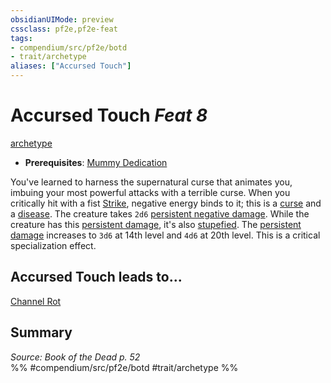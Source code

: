 ```yaml
---
obsidianUIMode: preview
cssclass: pf2e,pf2e-feat
tags:
- compendium/src/pf2e/botd
- trait/archetype
aliases: ["Accursed Touch"]
---
```

# Accursed Touch  *Feat 8*  
[archetype](archetype.md "Archetype Feat Trait")  

- **Prerequisites**: [Mummy Dedication](mummy-dedication-botd.md)

You've learned to harness the supernatural curse that animates you, imbuing your most powerful attacks with a terrible curse. When you critically hit with a fist [Strike](strike.md), negative energy binds to it; this is a [curse](curse.md "Curse Effect Trait") and a [disease](Reference/Rules/Traits/disease.md "Disease Effect Trait"). The creature takes `2d6` [persistent negative damage](conditions.md#Persistent%20Damage). While the creature has this [persistent damage](conditions.md#Persistent%20Damage), it's also [stupefied](conditions.md#Stupefied). The [persistent damage](conditions.md#Persistent%20Damage) increases to `3d6` at 14th level and `4d6` at 20th level. This is a critical specialization effect.

## Accursed Touch leads to...

[Channel Rot](channel-rot-botd.md)

## Summary

*Source: Book of the Dead p. 52*  
%% #compendium/src/pf2e/botd #trait/archetype %%